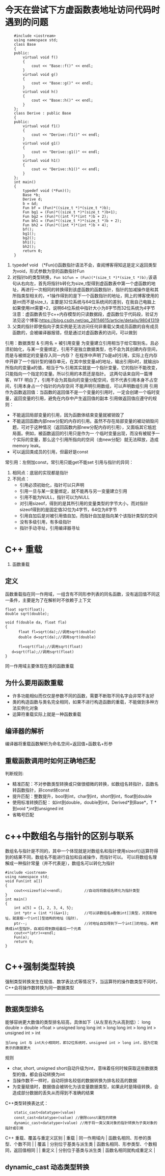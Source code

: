 
# 今天在尝试下方虚函数表地址访问代码时遇到的问题

``` //cpp
    #include <iostream>
    using namespace std;
    class Base
    {
    public:
        virtual void f()
        {
            cout << "Base::f()" << endl;
        }
        virtual void g()
        {
            cout << "Base::g()" << endl;
        }
        virtual void h()
        {
            cout << "Base::h()" << endl;
        }
    };
    class Derive : public Base
    {
    public:
        virtual void f1()
        {
            cout << "Derive::f1()" << endl;
        }
        virtual void g1()
        {
            cout << "Derive::g1()" << endl;
        }
        virtual void h1()
        {
            cout << "Derive::h1()" << endl;
        }
    };
    int main()
    {
        typedef void (*Fun)();
        Base *b;
        Derive d;
        b = &d;
        Fun bf = (Fun)*((size_t *)*(size_t *)b);
        Fun bg1 = (Fun)*((size_t *)*(size_t *)b+1);
        Fun bg2 = (Fun)*((int *)*(int *)b + 2);
        Fun bh1 = (Fun)*((size_t *)*(size_t *)b + 2);
        Fun bh2 = (Fun)*((int *)*(int *)b + 4);
        bf();
        bg1();
        bg2();
        bh1();
        bh2();
        return 0;
    }

```

1. typedef void （*Fun)()函数指针语法不会，查阅博客得知这是定义返回类型为void，形式参数为空的函数指针Fun
2. 对指针b的类型转换，```Fun b1fun = (Fun)(*(size_t *)*(size_t *)b);```该语句从右向左，首先将指针b转化为size_t型得到虚函数表中第一个虚函数的地址，再进行一次相同的转换得到该虚函数的函数指针，指针的加减操作是和其所指类型相关的，+1操作得到的是下一个函数指针的地址，网上的博客使用的是int而不是size_t，主要是32位系统与64位系统间的差别，在我自己电脑上如果使用int需要+2，说明64位系统中指针大小为8字节而32位系统为4字节
注意：虚函数表位于c++内存模型的只读数据段，虚函数位于代码段，验证方法见这个博客:https://blog.csdn.net/qq_28114615/article/details/98041319
3. 父类的指针即使指向子类实例是无法访问任何非重载父类成员函数的自有成员函数的，会被编译器报错，但是通过对虚函数表的访问，可以做到

引用：数据类型 & 引用名 = 被引用变量
为变量建立引用相当于给它取别名，且必须初始化，与某一变量绑定，引用不是独立数据类型，也不会为其创建内存空间，而是与被绑定的变量存入同一内存？
在程序中声明了b是a的引用，实际上在内存中开辟了一个指针型的储存单元，在其中放变量a的地址，输出引用b时，就输出b所指向的变量a的值，相当于*b.引用其实就是一个指针变量，它的指针不能改变，只能指向一个指定的变量。所以引用的本质还是指针。
这两句话来自同一篇博客，WTF   明白了，引用不会为其指向的变量分配空间，但不代表引用本身不占空间，引用本身占一个指针的内存空间
不能声明引用数组，可以声明数组引用
引用作为函数返回值：当函数的返回值不是一个变量的引用时，一定会创建一个临时变量，返回变量的引用，避免在内存中产生返回值的副本
引用做返回值应遵守的规则：

- 不能返回局部变量的引用，因为函数体结束变量就被销毁了
- 不能返回函数内部new分配的内存的引用。虽然不存在局部变量的被动销毁问题，可对于这种情况（返回函数内部new分配内存的引用），又面临其它尴尬局面。例如，被函数返回的引用只是作为一 个临时变量出现，而没有被赋予一个实际的变量，那么这个引用所指向的空间（由new分配）就无法释放，造成memory leak。
- 可以返回类成员的引用，但最好是const

常引用：左侧加const，常引用只能get不能set
引用与指针的异同：

1. 相同点：底层的实现都是指针
2. 不同点：
    - 引用必须初始化，指针可以只声明
    - 引用一旦与某一变量绑定，就不能再与另一变量建立引用
    - 引用不能为NULL，指针可以为NULL
    - 对引用sizeof，得到的是其所引用的变量类型的字节大小，而对指针sizeof得到的是固定值32位为4字节，64位为8字节
    - 引用自加后是对被引用值自加，而指针自加是指向某个该指针类型的空间
    - 没有多级引用，有多级指针
    - 指针手动寻址，引用编译器寻址

# C++ 重载

1. 函数重载

## 定义

函数重载指在同一作用域，一组含有不同形参列表的同名函数，没有返回值不同这一条件，主要是为了在解析时不依赖于上下文

``` //cpp
float sqrt(float);
double sqrt(double);

void f(double da, float fla)
{
      float fl=sqrt(da);//调用sqrt(double)
      double d=sqrt(da);//调用sqrt(double)

      fl=sqrt(fla);//调用sqrt(float)
   d=sqrt(fla);//调用sqrt(float)
}
```

同一作用域主要体现在类的函数重载

## 为什么要用函数重载

- 许多功能相似而仅仅是参数不同的函数，需要不断取不同名字会非常不友好
- 类的构造函数与类名完全相同，如果不进行构造函数的重载，不能做到多种方法实例化对象
- 运算符重载实际上就是一种函数重载

## 编译器的解析

编译器将重载函数解析为命名空间+返回值+函数名+形参

## 重载函数调用时如何正确地匹配

判断规则:

- 精准匹配：不对参数类型转换或只做很细微的转换，如数组名转指针，函数名转函数指针，非const转const
- 提升匹配：整数提升，bool到int，char到int，short到int，float到double
- 使用标准转换匹配： 如int到double，double到int，Derived\*到Base\*，T \*到void \*,int到unsigned int
- 省略号匹配

# c++中数组名与指针的区别与联系

数组名与指针是不同的，其中一个体现就是对数组名和指针使用sizeof()运算符得到的结果不同，数组名不能进行自加和自减操作，而指针可以。
可以将数组名理解成一种指针常量（并不代表是），数组名可以转化为指针

``` //cpp
#include <iostream>
using namespace std;
void Fun(int a[])
{
    cout<<sizeof(a)<<endl;          //自动将将数组名转化为指针类型
}
int main()
{
    int a[5] = {1, 2, 3, 4, 5};
    int *ptr = (int *)(&a+1);       //可以讲数组名a看做int[]类型，对其取地址，就是取一个int[]型结构的地址（指针），
    ptr--;                          //对地址自加得到下一个int[]的地址，再转换成int型指针，自减后得到数组最后一个元素
    cout<<*(ptr)<<endl;
    Fun(a);
    return 0;
}
```

# C++强制类型转换

强制类型转换发生在赋值、数学表达式等情况下，当运算符的操作数类型不同时，C++会将操作数转换为同一数据类型

---

## 数据类型排名

能够容纳更大数值的类型排名较高，具体如下（从左至右为从高到低）：
long double > double >float > unsigned long long int > long long int > long int > unsigned int > int

`当long int 与 int大小相同时，即32位系统时，unsigned int > long int，因为它能表示的数据更大`

规则

- char, short, unsigned short自动升级为int，意味着任何时候获取这些数据类型的值，都会自动转换为int
- 当操作数不一样时，自动将排名较低的数据转换为排名较高的数据
- 为变量赋值时，数据值会被转化为该变量数据类型，如果此时是降级转换，会造成部分数据的丢失从而得到不准确的结果

C++类型转换表达式：

``` \\cpp
    static_cast<datatype>(value)
    const_cast<datatype>(value) //删除const属性的转换
    dynamic_cast<datatype>(value) //用于将一类父类对象的指针转换为子类对象的指针或引用
```

C++ 重载、覆盖与重定义区别
| 重载 | 同一作用域内 | 函数名相同、形参的类型、个数不同 |
| 覆盖 | 分别位于基类与派生类 | 函数名相同、形参类型、个数相同，返回值相同 |
| 重定义 | 分别位于基类与派生类 | 函数名相同就构成重定义 |

## dynamic_cast 动态类型转换

